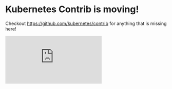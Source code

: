 # Kubernetes Contrib is moving!

Checkout https://github.com/kubernetes/contrib for anything that is missing here!


[![Analytics](https://kubernetes-site.appspot.com/UA-36037335-10/GitHub/contrib/README.md?pixel)]()
